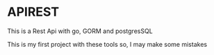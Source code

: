 # APIREST

This is a Rest Api with go, GORM and postgresSQL

This is my first project with these tools so, I may make some mistakes
